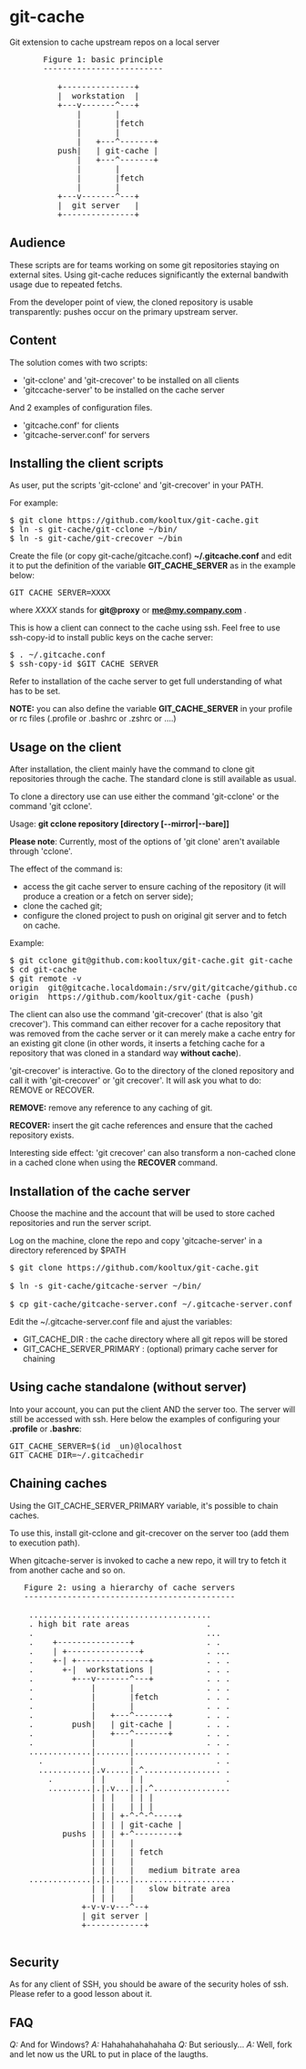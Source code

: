 git-cache
=========

Git extension to cache upstream repos on a local server

<pre>
       Figure 1: basic principle
       -------------------------

          +---------------+
          |  workstation  |
          +---v-------^---+
              |       |
              |       |fetch
              |       |
              |   +---^-------+
          push|   | git-cache |
              |   +---^-------+
              |       |
              |       |fetch
              |       |
          +---v-------^---+
          |  git server   |
          +---------------+
</pre>

Audience
--------

These scripts are for teams working on some git repositories
staying on external sites. Using git-cache reduces significantly the external bandwith usage due to repeated fetchs.

From the developer point of view, the cloned repository is usable transparently: pushes occur on the primary upstream server.

Content
-------

The solution comes with two scripts:
* 'git-cclone' and 'git-crecover' to be installed on all clients
* 'gitccache-server' to be installed on the cache server

And 2 examples of configuration files.
* 'gitcache.conf' for clients
* 'gitcache-server.conf' for servers

Installing the client scripts
-----------------------------

As user, put the scripts 'git-cclone' and 'git-crecover' in your
PATH.

For example:
<pre>
$ git clone https://github.com/kooltux/git-cache.git
$ ln -s git-cache/git-cclone ~/bin/
$ ln -s git-cache/git-crecover ~/bin
</pre>

Create the file (or copy git-cache/gitcache.conf) **~/.gitcache.conf** and edit it to put the 
definition of the variable **GIT_CACHE_SERVER** as in the example below:

<pre>
GIT_CACHE_SERVER=XXXX
</pre>

where *XXXX* stands for **git@proxy** or **me@my.company.com** .

This is how a client can connect to the cache using ssh. Feel free to use ssh-copy-id to install public keys on the cache server:

<pre>
$ . ~/.gitcache.conf
$ ssh-copy-id $GIT_CACHE_SERVER
</pre>

Refer to installation of the cache server to get full understanding of what has
to be set.

**NOTE:** you can also define the variable **GIT_CACHE_SERVER** in your profile 
or rc files (.profile or .bashrc or .zshrc or ....)

Usage on the client
-------------------

After installation, the client mainly have the command to clone git repositories
through the cache. The standard clone is still available as usual.

To clone a directory use can use either the command 'git-cclone' or the command
'git cclone'.

Usage: **git cclone repository [directory [--mirror|--bare]]**

**Please note**: Currently, most of the options of 'git clone' aren't available through 'cclone'.

The effect of the command is:
- access the git cache server to ensure caching of the repository 
(it will produce a creation or a fetch on server side);
- clone the cached git;
- configure the cloned project to push on original git server and to fetch on cache.

Example:
<pre>
$ git cclone git@github.com:kooltux/git-cache.git git-cache
$ cd git-cache
$ git remote -v
origin	git@gitcache.localdomain:/srv/git/gitcache/github.com//kooltux/git-cache.git (fetch)
origin	https://github.com/kooltux/git-cache (push)
</pre>

The client can also use the command 'git-crecover' (that is also 'git crecover').
This command can either recover for a cache repository that was removed from the
cache server or it can merely make a cache entry for an existing git clone (in other words, 
it inserts a fetching cache for a repository that was cloned in a standard way **without
cache**).

'git-crecover' is interactive. Go to the directory of the cloned repository and call it
with 'git-crecover' or 'git crecover'. It will ask you what to do: REMOVE or RECOVER.

**REMOVE:** remove any reference to any caching of git.

**RECOVER:** insert the git cache references and ensure that the cached repository exists.


Interesting side effect: 'git crecover' can also transform a non-cached clone in a cached clone when using the **RECOVER** command.

Installation of the cache server
--------------------------------

Choose the machine and the account that will be used to store cached repositories
and run the server script.

Log on the machine, clone the repo and copy 'gitcache-server' in a directory referenced by $PATH

<pre>
$ git clone https://github.com/kooltux/git-cache.git

$ ln -s git-cache/gitcache-server ~/bin/

$ cp git-cache/gitcache-server.conf ~/.gitcache-server.conf
</pre>

Edit the ~/.gitcache-server.conf file and ajust the variables:
* GIT_CACHE_DIR : the cache directory where all git repos will be stored
* GIT_CACHE_SERVER_PRIMARY : (optional) primary cache server for chaining


Using cache standalone (without server)
---------------------------------------

Into your account, you can put the client AND the server too. The server will still be 
accessed with ssh. Here below the examples of configuring your **.profile** or **.bashrc**:

<pre>
GIT_CACHE_SERVER=$(id _un)@localhost
GIT_CACHE_DIR=~/.gitcachedir
</pre>

Chaining caches
---------------

Using the GIT_CACHE_SERVER_PRIMARY variable, it's possible to chain caches.

To use this, install git-cclone and git-crecover on the server too (add them to execution path).

When gitcache-server is invoked to cache a new repo, it will try to fetch it from another cache and so on.

<pre>
   Figure 2: using a hierarchy of cache servers
   --------------------------------------------
   
    ......................................
    . high bit rate areas                .
    .                                    ...  
    .    +---------------+               . .  
    .    | +---------------+             . ...
    .    +-| +---------------+           . . .
    .      +-|  workstations |           . . .
    .        +---v-------^---+           . . .
    .            |       |               . . .
    .            |       |fetch          . . .
    .            |       |               . . .
    .            |   +---^-------+       . . .
    .        push|   | git-cache |       . . .
    .            |   +---^-------+       . . .
    .            |       |               . . . 
    .............|.......|................ . .
      .          |       |                 . .
      ...........|.v.....|.^................ .
        .        | |     | |                 .
        .........|.|.v...|.|.^................
                 | | |   | | |
                 | | |   | | |
                 | | | +-^-^-^-----+
                 | | | | git-cache |
           pushs | | | +-^---------+
                 | | |   |
                 | | |   | fetch
                 | | |   |
                 | | |   |   medium bitrate area
    .............|.|.|...|.....................
                 | | |   |   slow bitrate area
                 | | |   |
               +-v-v-v---^--+
               | git server |
               +------------+
   
</pre>

Security
--------

As for any client of SSH, you should be aware of the security holes of ssh.
Please refer to a good lesson about it.

FAQ
---

*_Q:_* And for Windows?
*_A:_* Hahahahahahahaha
*_Q:_* But seriously...
*_A:_* Well, fork and let now us the URL to put in place of the laugths.
